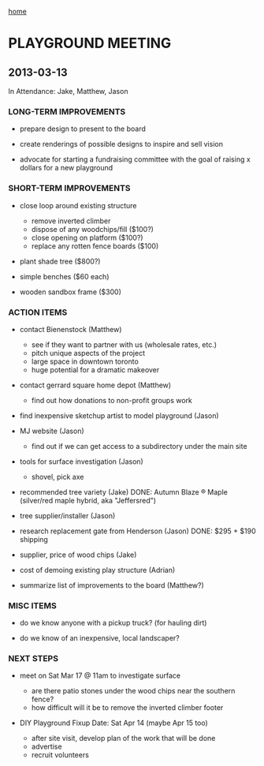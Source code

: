 [home](./)

# PLAYGROUND MEETING
## 2013-03-13

In Attendance: Jake, Matthew, Jason

### LONG-TERM IMPROVEMENTS
- prepare design to present to the board

- create renderings of possible designs to inspire and sell vision

- advocate for starting a fundraising committee with the goal of raising x dollars for a new playground

### SHORT-TERM IMPROVEMENTS

- close loop around existing structure
  - remove inverted climber
  - dispose of any woodchips/fill ($100?)
  - close opening on platform ($100?)
  - replace any rotten fence boards ($100)

- plant shade tree ($800?)

- simple benches ($60 each)

- wooden sandbox frame ($300)


### ACTION ITEMS

* contact Bienenstock (Matthew)
  - see if they want to partner with us (wholesale rates, etc.)
  - pitch unique aspects of the project
  - large space in downtown toronto
  - huge potential for a dramatic makeover

* contact gerrard square home depot (Matthew)
  - find out how donations to non-profit groups work
 
* find inexpensive sketchup artist to model playground (Jason)
  
* MJ website (Jason)
  - find out if we can get access to a subdirectory under the main site

* tools for surface investigation (Jason)
  - shovel, pick axe

* recommended tree variety (Jake)
  DONE: Autumn Blaze ® Maple (silver/red maple hybrid, aka "Jeffersred")

* tree supplier/installer (Jason)

* research replacement gate from Henderson (Jason)
  DONE: $295 + $190 shipping

* supplier, price of wood chips (Jake)

* cost of demoing existing play structure (Adrian)

* summarize list of improvements to the board (Matthew?)

### MISC ITEMS

* do we know anyone with a pickup truck? (for hauling dirt)

* do we know of an inexpensive, local landscaper?

### NEXT STEPS

- meet on Sat Mar 17 @ 11am to investigate surface
  - are there patio stones under the wood chips near the southern fence?
  - how difficult will it be to remove the inverted climber footer

- DIY Playground Fixup Date: Sat Apr 14 (maybe Apr 15 too)
  - after site visit, develop plan of the work that will be done
  - advertise
  - recruit volunteers





